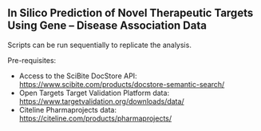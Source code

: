 ## In Silico Prediction of Novel Therapeutic Targets Using Gene – Disease Association Data

Scripts can be run sequentially to replicate the analysis.

Pre-requisites:
- Access to the SciBite DocStore API: https://www.scibite.com/products/docstore-semantic-search/
- Open Targets Target Validation Platform data: https://www.targetvalidation.org/downloads/data/
- Citeline Pharmaprojects data: https://citeline.com/products/pharmaprojects/
